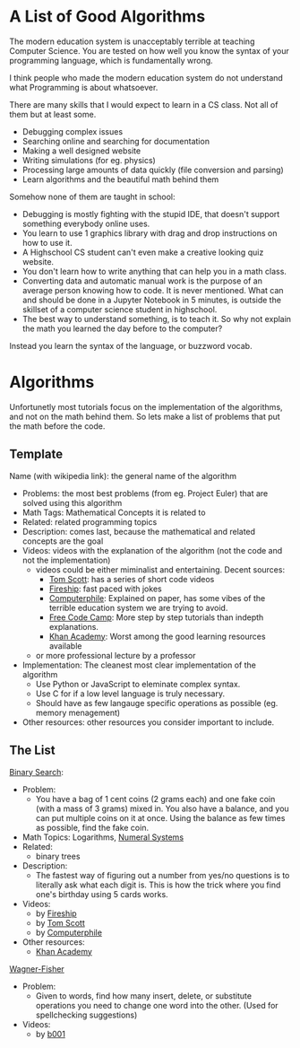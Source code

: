 # A List of Good Algorithms

The modern education system is unacceptably terrible at teaching Computer Science. You are tested on how well you know the syntax of your programming language, which is fundamentally wrong.

I think people who made the modern education system do not understand what Programming is about whatsoever.

There are many skills that I would expect to learn in a CS class. Not all of them but at least some.
- Debugging complex issues
- Searching online and searching for documentation
- Making a well designed website
- Writing simulations (for eg. physics)
- Processing large amounts of data quickly (file conversion and parsing)
- Learn algorithms and the beautiful math behind them

Somehow none of them are taught in school:
- Debugging is mostly fighting with the stupid IDE, that doesn't support something everybody online uses.
- You learn to use 1 graphics library with drag and drop instructions on how to use it.
- A Highschool CS student can't even make a creative looking quiz website.
- You don't learn how to write anything that can help you in a math class.
- Converting data and automatic manual work is the purpose of an average person knowing how to code. It is never mentioned. What can and should be done in a Jupyter Notebook in 5 minutes, is outside the skillset of a computer science student in highschool.
- The best way to understand something, is to teach it. So why not explain the math you learned the day before to the computer?

Instead you learn the syntax of the language, or buzzword vocab.

# Algorithms

Unfortunetly most tutorials focus on the implementation of the algorithms, and not on the math behind them. So lets make a list of problems that put the math before the code.

## Template

Name (with wikipedia link): the general name of the algorithm
- Problems: the most best problems (from eg. Project Euler) that are solved using this algorithm
- Math Tags: Mathematical Concepts it is related to
- Related: related programming topics
- Description: comes last, because the mathematical and related concepts are the goal
- Videos: videos with the explanation of the algorithm (not the code and not the implementation)
  - videos could be either miminalist and entertaining. Decent sources:
    - [Tom Scott](https://www.youtube.com/@TomScottGo): has a series of short code videos
    - [Fireship](https://www.youtube.com/@Fireship): fast paced with jokes
    - [Computerphile](https://www.youtube.com/@Computerphile): Explained on paper, has some vibes of the terrible education system we are trying to avoid.
    - [Free Code Camp](https://www.freecodecamp.org/): More step by step tutorials than indepth explanations.
    - [Khan Academy](https://www.khanacademy.org): Worst among the good learning resources available
  - or more professional lecture by a professor
- Implementation: The cleanest most clear implementation of the algorithm
  - Use Python or JavaScript to eleminate complex syntax.
  - Use C for if a low level language is truly necessary.
  - Should have as few langauge specific operations as possible (eg. memory menagement)
- Other resources: other resources you consider important to include.

## The List

[Binary Search](https://en.wikipedia.org/wiki/Binary_search_algorithm):
- Problem:  
  - You have a bag of 1 cent coins (2 grams each) and one fake coin (with a mass of 3 grams) mixed in. You also have a balance, and you can put multiple coins on it at once. Using the balance as few times as possible, find the fake coin.
- Math Topics: Logarithms, [Numeral Systems](https://en.wikipedia.org/wiki/Numeral_system) 
- Related:
  - binary trees
- Description:
  - The fastest way of figuring out a number from yes/no questions is to literally ask what each digit is. This is how the trick where you find one's birthday using 5 cards works.
- Videos:
  - by [Fireship](https://www.youtube.com/watch?v=MFhxShGxHWc)
  - by [Tom Scott](https://www.youtube.com/watch?v=KXJSjte_OAI)
  - by [Computerphile](https://www.youtube.com/watch?v=hDn8iOc30Tk)
- Other resources:
  - [Khan Academy](https://www.khanacademy.org/computing/computer-science/algorithms/binary-search/a/binary-search)

[Wagner-Fisher](https://en.wikipedia.org/wiki/Wagner%E2%80%93Fischer_algorithm)
- Problem:
  - Given to words, find how many insert, delete, or substitute operations you need to change one word into the other. (Used for spellchecking suggestions)
- Videos:
  - by [b001](https://www.youtube.com/watch?v=d-Eq6x1yssU)

